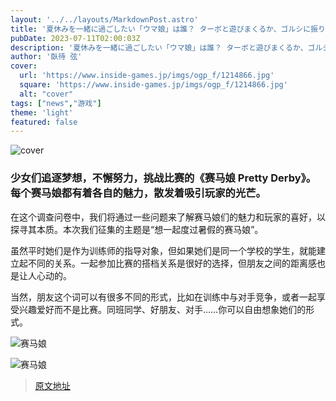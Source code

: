 ```yaml
---
layout: '../../layouts/MarkdownPost.astro'
title: '夏休みを一緒に過ごしたい「ウマ娘」は誰？ ターボと遊びまくるか、ゴルシに振り回されるか…どんな思い出もあなた次第【アンケート】'
pubDate: 2023-07-11T02:00:03Z
description: '夏休みを一緒に過ごしたい「ウマ娘」は誰？ ターボと遊びまくるか、ゴルシに振り回されるか…どんな思い出もあなた次第【アンケート】'
author: '臥待 弦'
cover:
  url: 'https://www.inside-games.jp/imgs/ogp_f/1214866.jpg'
  square: 'https://www.inside-games.jp/imgs/ogp_f/1214866.jpg'
  alt: "cover"
tags: ["news","游戏"]
theme: 'light'
featured: false
---
```


![cover](https://www.inside-games.jp/imgs/ogp_f/1214866.jpg)

### 少女们追逐梦想，不懈努力，挑战比赛的《赛马娘 Pretty Derby》。每个赛马娘都有着各自的魅力，散发着吸引玩家的光芒。

在这个调查问卷中，我们将通过一些问题来了解赛马娘们的魅力和玩家的喜好，以探寻其本质。本次我们征集的主题是“想一起度过暑假的赛马娘”。

虽然平时她们是作为训练师的指导对象，但如果她们是同一个学校的学生，就能建立起不同的关系。一起参加比赛的搭档关系是很好的选择，但朋友之间的距离感也是让人心动的。

当然，朋友这个词可以有很多不同的形式，比如在训练中与对手竞争，或者一起享受兴趣爱好而不是比赛。同班同学、好朋友、对手……你可以自由想象她们的形式。

![赛马娘](https://www.inside-games.jp/imgs/zoom/1214862.png)

![赛马娘](https://www.inside-games.jp/imgs/zoom/1214863.png)

>[原文地址](https://www.inside-games.jp/article/2023/07/11/147126.html)  